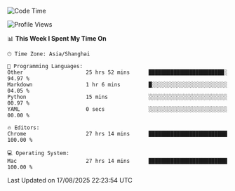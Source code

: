 <!--START_SECTION:waka-->
![Code Time](http://img.shields.io/badge/Code%20Time-4%2C357%20hrs%201%20min-blue)

![Profile Views](http://img.shields.io/badge/Profile%20Views-0-blue)

📊 **This Week I Spent My Time On** 

```text
🕑︎ Time Zone: Asia/Shanghai

💬 Programming Languages: 
Other                    25 hrs 52 mins      ████████████████████████░   94.97 % 
Markdown                 1 hr 6 mins         █░░░░░░░░░░░░░░░░░░░░░░░░   04.05 % 
Python                   15 mins             ░░░░░░░░░░░░░░░░░░░░░░░░░   00.97 % 
YAML                     0 secs              ░░░░░░░░░░░░░░░░░░░░░░░░░   00.00 % 

🔥 Editors: 
Chrome                   27 hrs 14 mins      █████████████████████████   100.00 % 

💻 Operating System: 
Mac                      27 hrs 14 mins      █████████████████████████   100.00 % 
```


 Last Updated on 17/08/2025 22:23:54 UTC
<!--END_SECTION:waka-->